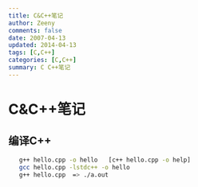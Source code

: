 ```yaml
---
title: C&C++笔记
author: Zeeny
comments: false
date: 2007-04-13
updated: 2014-04-13
tags: [C,C++]
categories: [C,C++]
summary: C C++笔记
---
```


# C&C++笔记

## 编译C++

```sh
   g++ hello.cpp -o hello   [c++ hello.cpp -o help]
   gcc hello.cpp -lstdc++ -o hello
   g++ hello.cpp  => ./a.out
```

  

